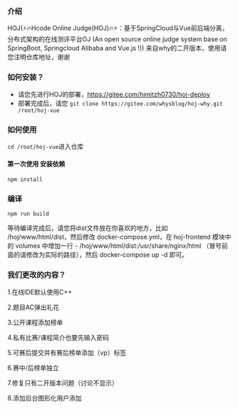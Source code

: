 ### 介绍
HOJ(⚡🔥Hcode Online Judge(HOJ)🔥⚡：基于SpringCloud与Vue前后端分离，分布式架构的在线测评平台OJ (An open source online judge system base on SpringBoot, Springcloud Alibaba and Vue.js !)) 来自why的二开版本，使用请您注明仓库地址，谢谢

### 如何安装？
- 请您先进行HOJ的部署，https://gitee.com/himitzh0730/hoj-deploy
- 部署完成后，请您 ```git clone https://gitee.com/whysblog/hoj-why.git /root/hoj-vue```

### 如何使用

``` cd /root/hoj-vue ```进入仓库
#### 第一次使用 安装依赖
```
npm install
```

### 编译
```
npm run build
```
等待编译完成后，请您将dist文件放在你喜欢的地方，比如 /hoj/www/html/dist，然后修改 docker-compose.yml，在 hoj-frontend 模块中的 volumes 中增加一行 - /hoj/www/html/dist:/usr/share/nginx/html （冒号前面的请修改为实际的路径），然后 docker-compose up -d 即可。
### 我们更改的内容？

1.在线IDE默认使用C++

2.题目AC弹出礼花

3.公开课程添加榜单

4.私有比赛/课程简介也要先输入密码

5.可赛后提交并有赛后榜单添加（vp）标签

6.赛中/后榜单独立

7.修复只有二开版本问题（讨论不显示）

8.添加后台图形化用户添加

